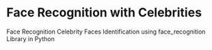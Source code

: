 # Face Recognition with Celebrities
Face Recognition Celebrity Faces Identification using face_recognition Library in Python
